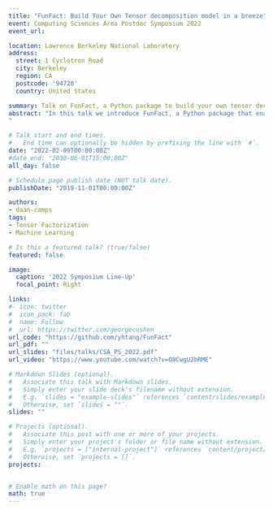 ```yaml
---
title: "FunFact: Build Your Own Tensor decomposition model in a breeze"
event: Computing Sciences Area Postdoc Symposium 2022
event_url: 

location: Lawrence Berkeley National Laboratory
address:
  street: 1 Cyclotron Road
  city: Berkeley
  region: CA
  postcode: '94720'
  country: United States

summary: Talk on FunFact, a Python package to build your own tensor decomposition model, at the 2022 CS area postdoc symposium  at Lawrence Berkeley National Laboratory.
abstract: "In this talk we introduce FunFact, a Python package that enables flexible and concise tensor algebraic expressions. FunFact offers a rich syntax based on a hybrid mixture of Einstein-like notation and indexless operations designed to describe complex tensor expressions. It provides users with an intrinsically powerful tool to compute functional factorizations of algebraic tensors. Here, a functional factorization is understood as a generalization of well-known linear tensor factorizations such as CP and Tucker decompositions. Because of their increased generality, functional factorizations can yield more compact representations of tensorial data compared to what is possible within existing linear frameworks. An exciting example is shown in the form of radial basis function (RBF) approximations. We further illustrate the use and flexibility of FunFact with example applications for image compression, neural network compression and quantum circuit synthesis. FunFact is GPU- and parallelization-ready thanks to modern numerical linear algebra backends such as JAX/TensorFlow and PyTorch.
"

# Talk start and end times.
#   End time can optionally be hidden by prefixing the line with `#`.
date: "2022-02-09T00:00:00Z"
#date_end: "2030-06-01T15:00:00Z"
all_day: false

# Schedule page publish date (NOT talk date).
publishDate: "2019-11-01T00:00:00Z"

authors:
- daan-camps
tags:
- Tensor Factorization
- Machine Learning

# Is this a featured talk? (true/false)
featured: false

image:
  caption: '2022 Symposium Line-Up'
  focal_point: Right

links:
#- icon: twitter
#  icon_pack: fab
#  name: Follow
#  url: https://twitter.com/georgecushen
url_code: "https://github.com/yhtang/FunFact"
url_pdf: ""
url_slides: "files/talks/CSA_PS_2022.pdf"
url_video: "https://www.youtube.com/watch?v=O8CwgU2bRME"

# Markdown Slides (optional).
#   Associate this talk with Markdown slides.
#   Simply enter your slide deck's filename without extension.
#   E.g. `slides = "example-slides"` references `content/slides/example-slides.md`.
#   Otherwise, set `slides = ""`.
slides: ""

# Projects (optional).
#   Associate this post with one or more of your projects.
#   Simply enter your project's folder or file name without extension.
#   E.g. `projects = ["internal-project"]` references `content/project/deep-learning/index.md`.
#   Otherwise, set `projects = []`.
projects:


# Enable math on this page?
math: true
---
```

